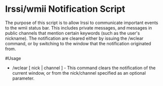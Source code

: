 # Irssi/wmii Notification Script

The purpose of this script is to allow Irssi to communicate important events to
the wmii status bar. This includes private messages, and messages in public
channels that mention certain keywords (such as the user's nickname). The notification are cleared either by
issuing the /wclear command, or by switching to the window that the
notification originated from. 

#Usage

* /wclear [ nick | channel ] - This command clears the notification of the current window, or from the nick/channel specified as an optional parameter.

